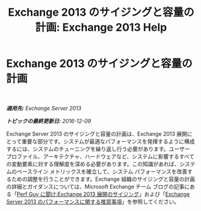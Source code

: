 ﻿---
title: 'Exchange 2013 のサイジングと容量の計画: Exchange 2013 Help'
TOCTitle: Exchange 2013 のサイジングと容量の計画
ms:assetid: d9852860-1a4c-4162-83f1-7131432be7d6
ms:mtpsurl: https://technet.microsoft.com/ja-jp/library/Dn178505(v=EXCHG.150)
ms:contentKeyID: 54652986
ms.date: 04/24/2018
mtps_version: v=EXCHG.150
ms.translationtype: HT
---

# Exchange 2013 のサイジングと容量の計画

 

_**適用先:** Exchange Server 2013_

_**トピックの最終更新日:** 2016-12-09_

Exchange Server 2013 のサイジングと容量の計画は、Exchange 2013 展開にとって重要な部分です。システムが最適なパフォーマンスを発揮するように構成するには、システムのチューニングを繰り返し行う必要があります。ユーザー プロファイル、アーキテクチャ、ハードウェアなど、システムに影響するすべての変動要素に対する理解度を深める必要があります。この知識があれば、システムのベースライン メトリックスを確立して、システム パフォーマンスを改善するための調整を行うことができます。Exchange 組織のサイジングと容量の計画の詳細とガイダンスについては、Microsoft Exchange チーム ブログの記事にある「[Perf Guy に聞け:Exchange 2013 展開のサイジング](https://go.microsoft.com/fwlink/p/?linkid=301990)」および「[Exchange Server 2013 のパフォーマンスに関する推奨事項](exchange-server-2013-performance-recommendations-exchange-2013-help.md)」を参照してください。

